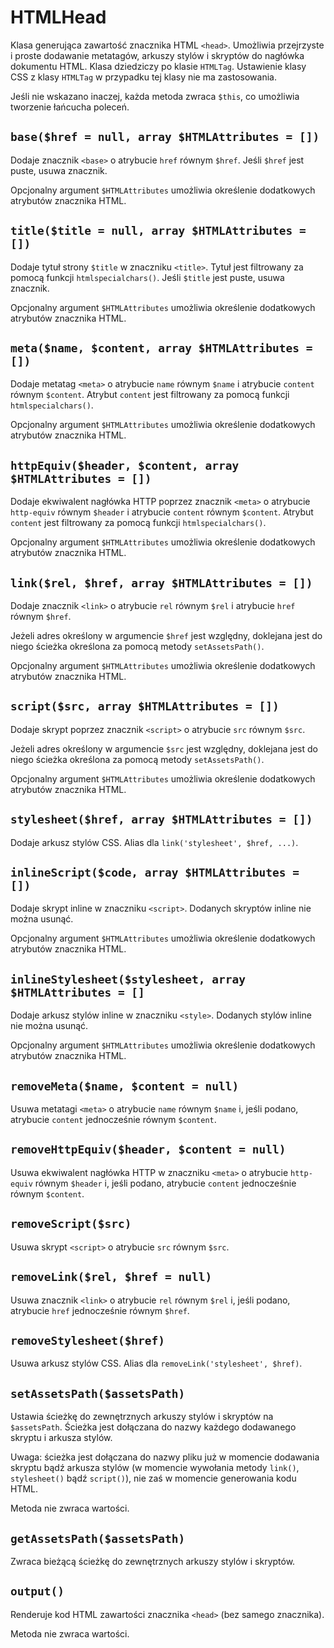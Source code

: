 HTMLHead
===

Klasa generująca zawartość znacznika HTML `<head>`. Umożliwia przejrzyste i proste dodawanie metatagów, arkuszy stylów i skryptów do nagłówka dokumentu HTML. Klasa dziedziczy po klasie `HTMLTag`. Ustawienie klasy CSS z klasy `HTMLTag` w przypadku tej klasy nie ma zastosowania.

Jeśli nie wskazano inaczej, każda metoda zwraca `$this`, co umożliwia tworzenie łańcucha poleceń.

## `base($href = null, array $HTMLAttributes = [])`

Dodaje znacznik `<base>` o atrybucie `href` równym `$href`. Jeśli `$href` jest puste, usuwa znacznik.

Opcjonalny argument `$HTMLAttributes` umożliwia określenie dodatkowych atrybutów znacznika HTML.

## `title($title = null, array $HTMLAttributes = [])`

Dodaje tytuł strony `$title` w znaczniku `<title>`. Tytuł jest filtrowany za pomocą funkcji `htmlspecialchars()`. Jeśli `$title` jest puste, usuwa znacznik.

Opcjonalny argument `$HTMLAttributes` umożliwia określenie dodatkowych atrybutów znacznika HTML.

## `meta($name, $content, array $HTMLAttributes = [])`

Dodaje metatag `<meta>` o atrybucie `name` równym `$name` i atrybucie `content` równym `$content`. Atrybut `content` jest filtrowany za pomocą funkcji `htmlspecialchars()`.

Opcjonalny argument `$HTMLAttributes` umożliwia określenie dodatkowych atrybutów znacznika HTML.

## `httpEquiv($header, $content, array $HTMLAttributes = [])`

Dodaje ekwiwalent nagłówka HTTP poprzez znacznik `<meta>` o atrybucie `http-equiv` równym `$header` i atrybucie `content` równym `$content`. Atrybut `content` jest filtrowany za pomocą funkcji `htmlspecialchars()`.

Opcjonalny argument `$HTMLAttributes` umożliwia określenie dodatkowych atrybutów znacznika HTML.

## `link($rel, $href, array $HTMLAttributes = [])`

Dodaje znacznik `<link>` o atrybucie `rel` równym `$rel` i atrybucie `href` równym `$href`.

Jeżeli adres określony w argumencie `$href` jest względny, doklejana jest do niego ścieżka określona za pomocą metody `setAssetsPath()`.

Opcjonalny argument `$HTMLAttributes` umożliwia określenie dodatkowych atrybutów znacznika HTML.

## `script($src, array $HTMLAttributes = [])`

Dodaje skrypt poprzez znacznik `<script>` o atrybucie `src` równym `$src`.

Jeżeli adres określony w argumencie `$src` jest względny, doklejana jest do niego ścieżka określona za pomocą metody `setAssetsPath()`.

Opcjonalny argument `$HTMLAttributes` umożliwia określenie dodatkowych atrybutów znacznika HTML.

## `stylesheet($href, array $HTMLAttributes = [])`

Dodaje arkusz stylów CSS. Alias dla `link('stylesheet', $href, ...)`.

## `inlineScript($code, array $HTMLAttributes = [])`

Dodaje skrypt inline w znaczniku `<script>`. Dodanych skryptów inline nie można usunąć.

Opcjonalny argument `$HTMLAttributes` umożliwia określenie dodatkowych atrybutów znacznika HTML.

## `inlineStylesheet($stylesheet, array $HTMLAttributes = []`

Dodaje arkusz stylów inline w znaczniku `<style>`. Dodanych stylów inline nie można usunąć.

Opcjonalny argument `$HTMLAttributes` umożliwia określenie dodatkowych atrybutów znacznika HTML.

## `removeMeta($name, $content = null)`

Usuwa metatagi `<meta>` o atrybucie `name` równym `$name` i, jeśli podano, atrybucie `content` jednocześnie równym `$content`.

## `removeHttpEquiv($header, $content = null)`

Usuwa ekwiwalent nagłówka HTTP w znaczniku `<meta>` o atrybucie `http-equiv` równym `$header` i, jeśli podano, atrybucie `content` jednocześnie równym `$content`.

## `removeScript($src)`

Usuwa skrypt `<script>` o atrybucie `src` równym `$src`.

## `removeLink($rel, $href = null)`

Usuwa znacznik `<link>` o atrybucie `rel` równym `$rel` i, jeśli podano, atrybucie `href` jednocześnie równym `$href`.

## `removeStylesheet($href)`

Usuwa arkusz stylów CSS. Alias dla `removeLink('stylesheet', $href)`.

## `setAssetsPath($assetsPath)`

Ustawia ścieżkę do zewnętrznych arkuszy stylów i skryptów na `$assetsPath`. Ścieżka jest dołączana do nazwy każdego dodawanego skryptu i arkusza stylów.

Uwaga: ścieżka jest dołączana do nazwy pliku już w momencie dodawania skryptu bądź arkusza stylów (w momencie wywołania metody `link()`, `stylesheet()` bądź `script()`), nie zaś w momencie generowania kodu HTML.

Metoda nie zwraca wartości.

## `getAssetsPath($assetsPath)`

Zwraca bieżącą ścieżkę do zewnętrznych arkuszy stylów i skryptów.

## `output()`

Renderuje kod HTML zawartości znacznika `<head>` (bez samego znacznika).

Metoda nie zwraca wartości.